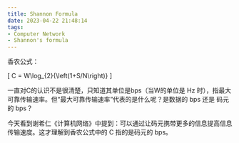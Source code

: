 ```yaml
---
title: Shannon Formula
date: 2023-04-22 21:48:14
tags: 
- Computer Network
- Shannon's formula
---
```

 
香农公式：

\[
C = W\log_{2}{\left(1+S/N\right)}
\]

一直对C的认识不是很清楚，只知道其单位是bps（当W的单位是 Hz 时），指最大可靠传输速率。但“最大可靠传输速率”代表的是什么呢？是数据的 bps 还是 码元的 bps？

今天看到谢希仁《计算机网络》中提到：可以通过让码元携带更多的信息提高信息传输速度。这才理解到香农公式中的 C 指的是码元的 bps。